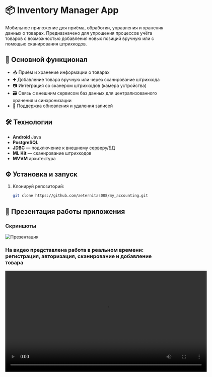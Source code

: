 # 📦 Inventory Manager App

Мобильное приложение для приёма, обработки, управления и хранения данных о товарах. Предназначено для упрощения процессов учёта товаров с возможностью добавления новых позиций вручную или с помощью сканирования штрихкодов.

## 🚀 Основной функционал

- 📥 Приём и хранение информации о товарах  
- ➕ Добавление товара вручную или через сканирование штрихкода  
- 📷 Интеграция со сканером штрихкодов (камера устройства)  
- 🗃️ Связь с внешним сервисом баз данных для централизованного хранения и синхронизации  
- 🔄 Поддержка обновления и удаления записей  

## 🛠️ Технологии

- **Android** Java  
- **PostgreSQL**  
- **JDBC** — подключение к внешнему серверу/БД  
- **ML Kit** — сканирование штрихкодов  
- **MVVM** архитектура

## ⚙️ Установка и запуск

1. Клонируй репозиторий:
   ```bash
   git clone https://github.com/aeternitas008/my_accounting.git

## 📸 Презентация работы приложения

### Скриншоты
![Презентация](https://github.com/user-attachments/assets/d8630e51-3998-4339-a9cd-05b668837290)

### На видео представлена работа в реальном времени: регистрация, авторизация, сканирование и добавление товара

<div align="center">
  <video src="https://github.com/user-attachments/assets/0ab62568-ad61-4183-92da-1e712ac62780" controls width="640"></video>
</div>





